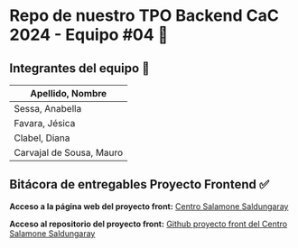 # Repo de nuestro TPO Backend CaC 2024 - Equipo #04 📃

## Integrantes del equipo :construction: 

| **Apellido, Nombre** |
| -------------------- |
| Sessa, Anabella |
| Favara, Jésica |
| Clabel, Diana |
| Carvajal de Sousa, Mauro |

## Bitácora de entregables Proyecto Frontend :white_check_mark:
**Acceso a la página web del proyecto front:**
<a href="https://centrosalamone-dev.netlify.app/" target="_blank">Centro Salamone Saldungaray</a>

**Acceso al repositorio del proyecto front:**
<a href="https://github.com/maurocarvajaldesousa/tpo_cac_c24163_equipo10" target="_blank">Github proyecto front del Centro Salamone Saldungaray</a>

